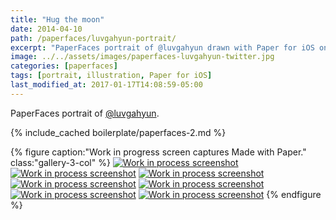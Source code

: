 ```yaml
---
title: "Hug the moon"
date: 2014-04-10
path: /paperfaces/luvgahyun-portrait/
excerpt: "PaperFaces portrait of @luvgahyun drawn with Paper for iOS on an iPad."
image: ../../assets/images/paperfaces-luvgahyun-twitter.jpg
categories: [paperfaces]
tags: [portrait, illustration, Paper for iOS]
last_modified_at: 2017-01-17T14:08:59-05:00
---
```


PaperFaces portrait of [@luvgahyun](https://twitter.com/luvgahyun).

{% include_cached boilerplate/paperfaces-2.md %}

{% figure caption:"Work in progress screen captures Made with Paper." class:"gallery-3-col" %}
[![Work in process screenshot](../../assets/images/paperfaces-luvgahyun-process-1-600.jpg)](../../assets/images/paperfaces-luvgahyun-process-1-lg.jpg)
[![Work in process screenshot](../../assets/images/paperfaces-luvgahyun-process-2-600.jpg)](../../assets/images/paperfaces-luvgahyun-process-2-lg.jpg)
[![Work in process screenshot](../../assets/images/paperfaces-luvgahyun-process-3-600.jpg)](../../assets/images/paperfaces-luvgahyun-process-3-lg.jpg)
[![Work in process screenshot](../../assets/images/paperfaces-luvgahyun-process-4-600.jpg)](../../assets/images/paperfaces-luvgahyun-process-4-lg.jpg)
[![Work in process screenshot](../../assets/images/paperfaces-luvgahyun-process-5-600.jpg)](../../assets/images/paperfaces-luvgahyun-process-5-lg.jpg)
[![Work in process screenshot](../../assets/images/paperfaces-luvgahyun-process-6-600.jpg)](../../assets/images/paperfaces-luvgahyun-process-6-lg.jpg)
[![Work in process screenshot](../../assets/images/paperfaces-luvgahyun-process-7-600.jpg)](../../assets/images/paperfaces-luvgahyun-process-7-lg.jpg)
{% endfigure %}
